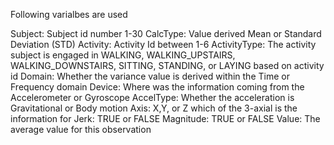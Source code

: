 Following varialbes are used

Subject: Subject id number 1-30
CalcType: Value derived Mean or Standard Deviation (STD)
Activity: Activity Id between 1-6
ActivityType:	The activity subject is engaged in WALKING, WALKING_UPSTAIRS, WALKING_DOWNSTAIRS, SITTING, STANDING, or LAYING based on activity id
Domain:	Whether the variance value is derived within the Time or Frequency domain
Device:	Where was the information coming from the Accelerometer or Gyroscope
AccelType:	Whether the acceleration is Gravitational or Body motion
Axis:	X,Y, or Z which of the 3-axial is the information for
Jerk:	TRUE or FALSE
Magnitude:	TRUE or FALSE
Value: The average value for this observation
